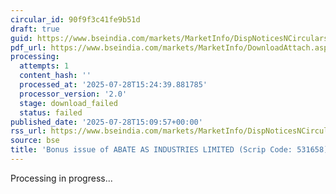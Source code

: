 ```yaml
---
circular_id: 90f9f3c41fe9b51d
draft: true
guid: https://www.bseindia.com/markets/MarketInfo/DispNoticesNCirculars.aspx?Noticeid={82B70DA9-E4D8-4905-8CA9-97A4BE1E2304}&noticeno=20250728-61&dt=07/28/2025&icount=61&totcount=66&flag=0
pdf_url: https://www.bseindia.com/markets/MarketInfo/DownloadAttach.aspx?id=20250728-61&attachedId=851ae7ab-cfaf-44d5-9951-5ca711c5dd4d
processing:
  attempts: 1
  content_hash: ''
  processed_at: '2025-07-28T15:24:39.881785'
  processor_version: '2.0'
  stage: download_failed
  status: failed
published_date: '2025-07-28T15:09:57+00:00'
rss_url: https://www.bseindia.com/markets/MarketInfo/DispNoticesNCirculars.aspx?Noticeid={82B70DA9-E4D8-4905-8CA9-97A4BE1E2304}&noticeno=20250728-61&dt=07/28/2025&icount=61&totcount=66&flag=0
source: bse
title: 'Bonus issue of ABATE AS INDUSTRIES LIMITED (Scrip Code: 531658)'
---
```


Processing in progress...